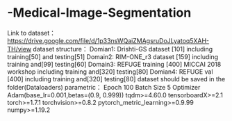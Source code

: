 # -Medical-Image-Segmentation
Link to dataset：https://drive.google.com/file/d/1p33nsWQaiZMAgsruDoJLyatoq5XAH-TH/view
dataset structure：
Domian1: Drishti-GS dataset [101] including training[50] and testing[51]
Domain2: RIM-ONE_r3 dataset [159] including training and[99] testing[60]
Domain3: REFUGE training [400] MICCAI 2018 workshop including training and[320] testing[80]
Domian4: REFUGE val [400] including training and[320] testing[80]
dataset should be saved in the folder(Dataloaders)
parametric：
Epoch 100
Batch Size 5
Optimizer Adam(base_lr=0.001,betas=(0.9, 0.999))
tqdm>=4.60.0
tensorboardX>=2.1
torch>=1.7.1
torchvision>=0.8.2
pytorch_metric_learning>=0.9.99
numpy>=1.19.2
